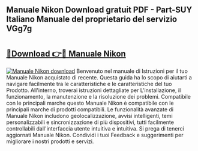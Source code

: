 ## Manuale Nikon Download gratuit PDF - Part-SUY Italiano Manuale del proprietario del servizio VGg7g

# <h2><a href="http://dfepir1.blite.top/?on=Manuale+Nikon">🔗Download 👉🔴 Manuale Nikon</a></h2>

[![Manuale Nikon download](https://i.imgur.com/lujVjoI.png)](http://dfepir1.blite.top/?on=Manuale+Nikon)
Benvenuto nel manuale di Istruzioni per il tuo Manuale Nikon acquistato di recente. Questa guida ha lo scopo di aiutarti a navigare facilmente tra le caratteristiche e le caratteristiche del tuo Prodotto. All'interno, troverai istruzioni dettagliate per L'installazione, il funzionamento, la manutenzione e la risoluzione dei problemi. Compatibile con le principali marche questo Manuale Nikon è compatibile con le principali marche di prodotti compatibili. Le funzionalità avanzate di Manuale Nikon includono geolocalizzazione, avvisi intelligenti, temi personalizzabili e sincronizzazione di più dispositivi, tutti facilmente controllabili dall'interfaccia utente intuitiva e intuitiva. Si prega di tenerci aggiornati Manuale Nikon. Condividi i tuoi Feedback e suggerimenti per migliorare i nostri prodotti e servizi.
